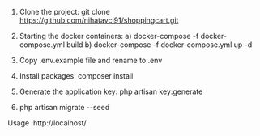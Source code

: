 1. Clone the project:
git clone https://github.com/nihatavci91/shoppingcart.git

2. Starting the docker containers: 
   a) docker-compose -f docker-compose.yml build
   b) docker-compose -f docker-compose.yml up -d

3. Copy .env.example file and rename to .env

4. Install packages: composer install

5. Generate the application key:
   php artisan key:generate

6. php artisan migrate --seed

Usage :http://localhost/

